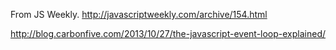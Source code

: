 
From JS Weekly. 
http://javascriptweekly.com/archive/154.html

http://blog.carbonfive.com/2013/10/27/the-javascript-event-loop-explained/